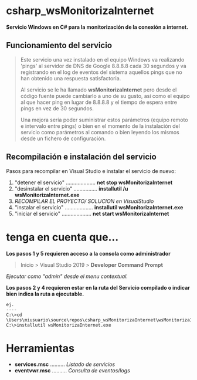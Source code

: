 # csharp_wsMonitorizaInternet

**Servicio Windows en C# para la monitorización de la conexión a internet.**

## Funcionamiento del servicio

>Este servicio una vez instalado en el equipo Windows va realizando 'pings' al servidor de DNS de Google 8.8.8.8 cada 30 segundos y va registrando en el log de eventos del sistema aquellos pings que no han obtenido una respuesta satisfactoria.
>
>Al servicio se le ha llamado **wsMonitorizaInternet** pero desde el código fuente puede cambiarlo a uno de su gusto, así como el equipo al que hacer ping en lugar de 8.8.8.8 y el tiempo de espera entre pings en vez de 30 segundos.
>
>Una mejora sería poder suministrar estos parámetros (equipo remoto e intervalo entre pings) o bien en el momento de la instalación del servicio como parámetros al comando o bien leyendo los mismos desde un fichero de configuración.

## Recompilación e instalación del servicio

Pasos para recompilar en Visual Studio e instalar el servicio de nuevo:

1. "detener el servicio" .................... **net stop wsMonitorizaInternet**
2. "desinstalar el servicio" ................ **installutil /u wsMonitorizaInternet.exe**
3. *RECOMPILAR EL PROYECTO/ SOLUCION en VisualStudio*
4. "instalar el servicio" ................... **installutil wsMonitorizaInternet.exe**
5. "iniciar el servicio" .................... **net start wsMonitorizaInternet**

# tenga en cuenta que...
**Los pasos 1 y 5 requieren acceso a la consola como administrador**

 >Inicio > Visual Studio 2019 > **Developer Command Prompt**
 
  *Ejecutar como "admin" desde el menu contextual.*

**Los pasos 2 y 4 requieren estar en la ruta del Servicio compilado o indicar bien indica la ruta a ejecutable.**
  
    ej.
    ----
    C:\>cd \Users\miusuario\source\repos\csharp_wsMonitorizaInternet\wsMonitorizaInternet\bin\Debug>
    C:\>installutil wsMonitorizaInternet.exe

# Herramientas

* **services.msc** .......... *Listado de servicios*
* **eventvwr.msc** .......... *Consulta de eventos/logs*
